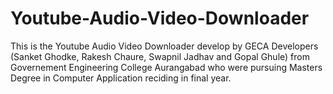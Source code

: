 # Youtube-Audio-Video-Downloader
This is the Youtube Audio Video Downloader develop by GECA Developers (Sanket Ghodke, Rakesh Chaure, Swapnil Jadhav and Gopal Ghule) from Governement Engineering College Aurangabad who were pursuing Masters Degree in Computer Application reciding in final year.
